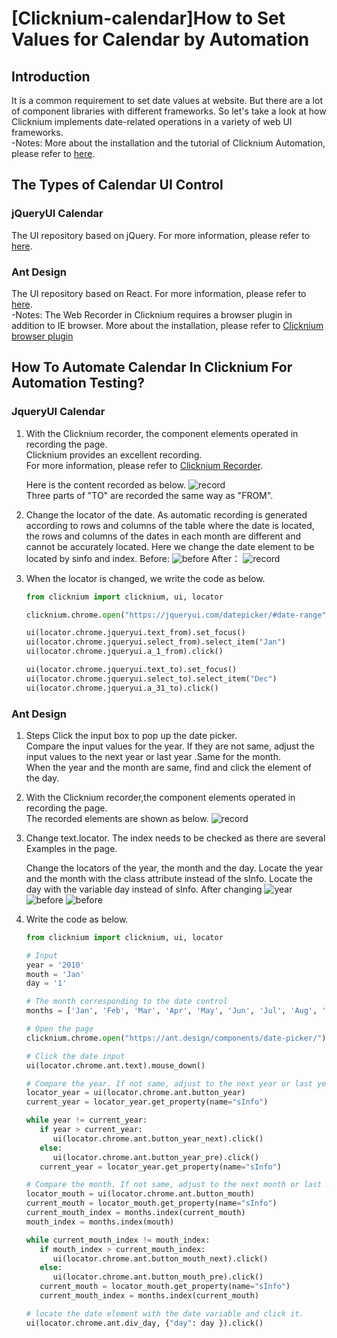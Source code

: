 # [Clicknium-calendar]How to Set Values for Calendar by Automation
##  Introduction
It is a common requirement to set date values at website. But there are a lot of component libraries with different frameworks. So let's take a look at how Clicknium implements date-related operations in a variety of web UI frameworks.  
-Notes: More about the installation and the tutorial of Clicknium Automation, please refer to [here](https://www.clicknium.com/documents).

## The Types of Calendar UI Control

### jQueryUI Calendar 
The UI repository based on jQuery. For more information, please refer to [here](https://jqueryui.com/datepicker/#date-range).

### Ant Design
The UI repository based on React. For more information, please refer to [here](https://ant.design/components/date-picker/).  
-Notes: The Web Recorder in Clicknium requires a browser plugin in addition to IE browser. More about the installation, please refer to [Clicknium browser plugin](https://www.clicknium.com/documents/developtools/vscode/extensions/) 


## How To Automate Calendar In Clicknium For Automation Testing?

### JqueryUI Calendar
1. With the Clicknium recorder, the component elements operated in recording the page.   
   Clicknium provides an excellent recording.  
   For more information, please refer to [Clicknium Recorder](https://www.clicknium.com/documents/developtools/vscode/extensions/).
 
   Here is the content recorded as below.
![record](./img/jquery-record.png)  
   Three parts of "TO" are recorded the same way as "FROM".

2. Change the locator of the date. As automatic recording is generated according to rows and columns of the table where the date is located, the rows and columns of the dates in each month are different and cannot be accurately located.  Here we change the date element to be located by sinfo and index. 
   Before:
   ![before](./img/jquery-update-before.png) 
   After：
   ![record](./img/jquery-update-after.png) 
3. When the locator is changed, we write the code as below.
   ```python
   from clicknium import clicknium, ui, locator

   clicknium.chrome.open("https://jqueryui.com/datepicker/#date-range")

   ui(locator.chrome.jqueryui.text_from).set_focus()
   ui(locator.chrome.jqueryui.select_from).select_item("Jan")
   ui(locator.chrome.jqueryui.a_1_from).click()

   ui(locator.chrome.jqueryui.text_to).set_focus()
   ui(locator.chrome.jqueryui.select_to).select_item("Dec")
   ui(locator.chrome.jqueryui.a_31_to).click()
   ```

### Ant Design
1. Steps 
   Click the input box to pop up the date picker.  
   Compare the input values for the year. If they are not same, adjust the input values to the next year or last year .Same for the month.   
   When the year and the month are same, find and click the element of the day.
   
2. With the Clicknium recorder,the component elements operated in recording the page.  
   The recorded elements are shown as below.
   ![record](./img/ant-record.png) 
3. Change text.locator. The index needs to be checked as there are several Examples in the page.
  
   Change the locators of the year, the month and the day. Locate the year and the month with the class attribute instead of the sInfo. Locate the day with the variable day instead of sInfo.
   After changing
   ![year](./img/ant-year.png) 
   ![before](./img/ant-month.png) 
   ![before](./img/ant-day.png) 
4. Write the code as below.
   
   ```python
   from clicknium import clicknium, ui, locator

   # Input
   year = '2010'
   mouth = 'Jan'
   day = '1'

   # The month corresponding to the date control
   months = ['Jan', 'Feb', 'Mar', 'Apr', 'May', 'Jun', 'Jul', 'Aug', 'Sep', 'Oct', 'Nov', 'Dec']

   # Open the page
   clicknium.chrome.open("https://ant.design/components/date-picker/")

   # Click the date input
   ui(locator.chrome.ant.text).mouse_down()

   # Compare the year. If not same, adjust to the next year or last year by clicking the button until they are same.
   locator_year = ui(locator.chrome.ant.button_year)
   current_year = locator_year.get_property(name="sInfo")

   while year != current_year:
      if year > current_year:
         ui(locator.chrome.ant.button_year_next).click()
      else:
         ui(locator.chrome.ant.button_year_pre).click()
      current_year = locator_year.get_property(name="sInfo")

   # Compare the month. If not same, adjust to the next month or last month by clicking the button until they are same.
   locator_mouth = ui(locator.chrome.ant.button_mouth)
   current_mouth = locator_mouth.get_property(name="sInfo")
   current_mouth_index = months.index(current_mouth)
   mouth_index = months.index(mouth)

   while current_mouth_index != mouth_index:
      if mouth_index > current_mouth_index:
         ui(locator.chrome.ant.button_mouth_next).click()
      else:
         ui(locator.chrome.ant.button_mouth_pre).click()
      current_mouth = locator_mouth.get_property(name="sInfo")
      current_mouth_index = months.index(current_mouth)

   # locate the date element with the date variable and click it.
   ui(locator.chrome.ant.div_day, {"day": day }).click()
   ```
